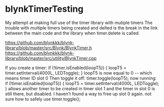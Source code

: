 # blynkTimerTesting
My attempt at making full use of the timer library with mutiple timers
The trouble with multiple timers being created and delted is the break in the link between the main code and the library when timer.delete is called.

https://github.com/blynkkk/blynk-library/blob/master/src/Blynk/BlynkTimer.h
https://github.com/blynkkk/blynk-library/blob/master/src/utility/BlynkTimer.cpp


If you create a timer:
    if (!timer.isEnabled(loopT5)) {
        loopT5 = timer.setInterval(4000L, LEDToggle);
    }
loopT5 is now equal to 0 -- which means timer ID slot 0
Then toggle it off:
    timer.toggle(loopT5);
now running:
    if (!timer.isEnabled(loopT5)) {
        loopT5 = timer.setInterval(4000L, LEDToggle);
    }
allows another timer to be created in timer slot 1 and the timer in slot 0 is still there, but disabled. I haven't found a way to free up slot 0 again.
not sure how to safely use timer.toggle();
